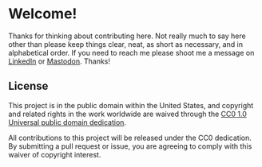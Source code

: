 
# Welcome! 

Thanks for thinking about contributing here. Not really much to say here other than please keep things clear, neat, as short as necessary, and in alphabetical order. If you need to reach me please shoot me a message on [LinkedIn](https://www.linkedin.com/in/hellomichaelsynan/) or [Mastodon](https://mstdn.social/@letsbecomehuman). Thanks!

## License

This project is in the public domain within the United States, and copyright and related rights in the work worldwide are waived through the [CC0 1.0 Universal public domain dedication](https://creativecommons.org/publicdomain/zero/1.0/).

All contributions to this project will be released under the CC0 dedication. By submitting a pull request or issue, you are agreeing to comply with this waiver of copyright interest.
